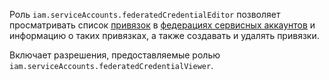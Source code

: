 Роль `iam.serviceAccounts.federatedCredentialEditor` позволяет просматривать список [привязок](../../../iam/concepts/workload-identity.md#federated-credentials) в [федерациях сервисных аккаунтов](../../../iam/concepts/workload-identity.md) и информацию о таких привязках, а также создавать и удалять привязки.

Включает разрешения, предоставляемые ролью `iam.serviceAccounts.federatedCredentialViewer`.
